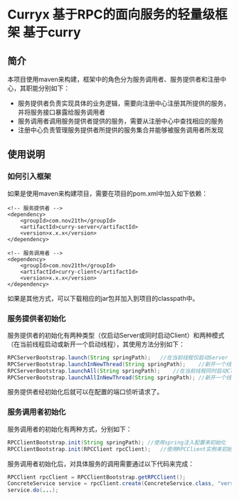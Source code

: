 # Curryx 基于RPC的面向服务的轻量级框架 基于curry

  

  

## 简介

本项目使用maven来构建，框架中的角色分为服务调用者、服务提供者和注册中心，其职能分别如下：

* 服务提供者负责实现具体的业务逻辑，需要向注册中心注册其所提供的服务，并将服务接口暴露给服务调用者
* 服务调用者调用服务提供者提供的服务，需要从注册中心中查找相应的服务
* 注册中心负责管理服务提供者所提供的服务集合并能够被服务调用者所发现

  

  

## 使用说明

  

### 如何引入框架

如果是使用maven来构建项目，需要在项目的pom.xml中加入如下依赖：

```
<!-- 服务提供者 -->
<dependency>
    <groupId>com.nov21th</groupId>
    <artifactId>curry-server</artifactId>
    <version>x.x.x</version>
</dependency>
```
```
<!-- 服务调用者 -->
<dependency>
    <groupId>com.nov21th</groupId>
    <artifactId>curry-client</artifactId>
    <version>x.x.x</version>
</dependency>
```

如果是其他方式，可以下载相应的jar包并加入到项目的classpath中。

  

### 服务提供者初始化

服务提供者的初始化有两种类型（仅启动Server或同时启动Client）和两种模式（在当前线程启动或新开一个启动线程），其使用方法分别如下：

```java
RPCServerBootstrap.launch(String springPath);	//在当前线程仅启动Server
RPCServerBootstrap.launchInNewThread(String springPath);	//新开一个线程仅启动Server
RPCServerBootstrap.launchAll(String springPath);	//在当前线程同时启动Client
RPCServerBootstrap.launchAllInNewThread(String springPath);	//新开一个线程同时启动Client
```
服务提供者经初始化后就可以在配置的端口侦听请求了。

  

### 服务调用者初始化

服务调用者的初始化有两种方式，分别如下：

```java
RPCClientBootstrap.init(String springPath);	//使用spring注入配置来初始化
RPCClientBootstrap.init(RPCClient rpcClient);	//使用RPCClient实例来初始化
```

服务调用者初始化后，对具体服务的调用需要通过以下代码来完成：

```java
RPCClient rpcClient = RPCClientBootstrap.getRPCClient();
ConcreteService service = rpcClient.create(ConcreteService.class, "version");
service.do(...);
```

